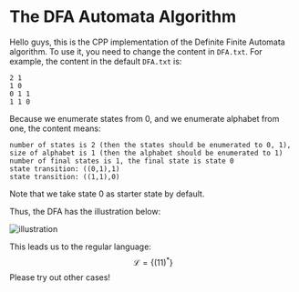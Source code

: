 # The DFA Automata Algorithm

Hello guys, this is the CPP implementation of the Definite Finite Automata algorithm. To use it, you need to change the content in `DFA.txt`. For example, the content in the default `DFA.txt` is:

```text
2 1
1 0
0 1 1
1 1 0
```

Because we enumerate states from 0, and we enumerate alphabet from one, the content means:

```text
number of states is 2 (then the states should be enumerated to 0, 1), size of alphabet is 1 (then the alphabet should be enumerated to 1)
number of final states is 1, the final state is state 0
state transition: ((0,1),1)
state transition: ((1,1),0)
```

Note that we take state 0 as starter state by default.

Thus, the DFA has the illustration below:

![illustration](http://jacklovespictures.oss-cn-beijing.aliyuncs.com/2021-11-01-014409.jpg)

This leads us to the regular language:
$$
\mathcal{L}=\{(11)^*\}
$$
Please try out other cases!

